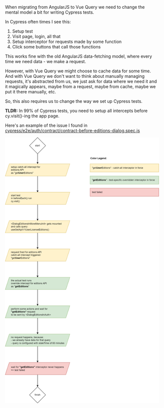 When migrating from AngularJS to Vue Query we need to change the mental model a bit for writing Cypress tests.

In Cypress often times I see this:
1. Setup test
1. Visit page, login, all that
1. Setup interceptor for requests made by some function
1. Click some buttons that call those functions

This works fine with the old AngularJS data-fetching model, where every time we need data - we make a request.

However, with Vue Query we might choose to cache data for some time. And with Vue Query we don't want to think about manually managing requests, it's abstracted from us, we just ask for data where we need it and it magically appears, maybe from a request, maybe from cache, maybe we put it there manually, etc.

So, this also requires us to change the way we set up Cypress tests.

**TLDR:** In 99% of Cypress tests, you need to setup all intercepts before cy.visit()-ing the app page.

Here's an example of the issue I found in [cypress/e2e/auth/contract/contract-before-editions-dialog.spec.js](https://devops.wisetechglobal.com/wtg/BorderWise/_git/BorderWiseWeb/pullrequest/220010?_a=files&path=%2FFrontend%2Fsrc%2Fcypress%2Fe2e%2Fauth%2Fcontract%2Fcontract-before-editions-dialog.spec.js)

![Cypress-Vue-Query.drawio.png](/.attachments/Cypress-Vue-Query.drawio-ee932e1d-8915-4c28-a4d4-d4d7ffefb287.png)